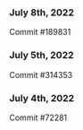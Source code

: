 ### July 8th, 2022

Commit #189831

### July 5th, 2022

Commit #314353


### July 4th, 2022

Commit #72281
